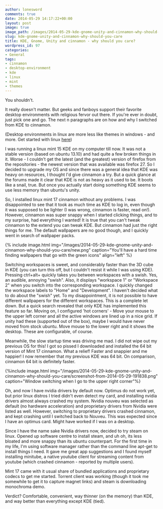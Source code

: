 ```yaml
---
author: lonesword
comments: true
date: 2014-05-29 14:17:22+00:00
layout: post
image: true
image_path: /images/2014-05-29-kde-gnome-unity-and-cinnamon-why-should-you-care/screenshot-from-2014-05-29-191838.png
slug: kde-gnome-unity-and-cinnamon-why-should-you-care
title: KDE, Gnome, Unity and cinnamon - why should you care?
wordpress_id: 97
categories:
- General
tags:
- cinnamon
- desktop-environment
- kde
- linux
- mint
- themes
---
```


You shouldn't.

It really doesn't matter. But geeks and fanboys support their favorite desktop environments with religious fervor out there. If you're ever in doubt, just pick one and go. The next n paragraphs are on how and why I switched from KDE to cinnamon.

(Desktop environments in linux are more less like themes in windows - and more. Get started with linux [here](http://www.ubuntu.com/desktop))

I was running a linux mint 15 KDE on my computer till now. It was not a stable version (based on ubuntu 13.10) and had quite a few broken things in it. Worse - I couldn't get the latest (and the greatest) version of firefox from the repositories - the newest version that was available was firefox 27. So I decided to upgrade my OS and since there was a general idea that KDE was heavy on resources, I thought I'd give cinnamon a try. But a quick glance at the forums made it clear that KDE is not as heavy as it used to be. It boots like a snail, true. But once you actually start doing something KDE seems to use less memory than ubuntu's unity.

So, I installed linux mint 17 cinnamon without any problems. I was disappointed to see that it took as much time as KDE to log in, even though it was supposed to be lighter (I was wrong, cinnamon is faster, read on!). However, cinnamon was super snappy when I started clicking things, and to my surprise, had everything I wanted! It is true that you can't tweak cinnamon to the extend you can tweak KDE. But cinnamon had just the right things for me. The default wallpapers are no good though, and I quickly went in search of wallpaper packs.

{% include image.html img="/images/2014-05-29-kde-gnome-unity-and-cinnamon-why-should-you-care/new.png" caption="You'll have a hard time finding wallpapers that go with the green icons" align="left" %}

Switching workspaces is sweet, and considerably faster than the 3D cube in KDE (you can turn this off, but I couldn't resist it while I was using KDE). Pressing ctrl+alt+ quickly takes you between workspaces with a swish. Yes, an audible, annoying "swish". Also, it displays "workspace 1" or "Workspace 2" when you switch into the corresponding workspace. I quickly changed the workspace labels to "Home" and "Development". I haven't decided what to do about the "swish" yet. To my disappointment, it is not possible to have different wallpapers for the different workspaces. This is a complete let down. But a quick search revealed that only KDE has implemented this feature so far. Moving on, I configured 'hot corners' - Move your mouse to the upper left corner and all the active windows are lined up in a nice grid. If unity had these (supported out of the box), maybe I would have never moved from stock ubuntu. Move mouse to the lower right and it shows the desktop. These are configurable, of course.

Meanwhile, the slow startup time was driving me mad. I did not wipe out my previous OS for this! I got so pissed I downloaded and installed the 64 bit version of Mint 17 cinnamon. What a relief! Faster and snappier and me happier! I now remember that my previous KDE was 64 bit. On comparison, cinnamon 64 bit is definitely faster.

{%include image.html img="/images/2014-05-29-kde-gnome-unity-and-cinnamon-why-should-you-care/screenshot-from-2014-05-29-191838.png" caption="Window switching when I go to the upper right corner"%}

Oh, and now I have nvidia drivers by default now. Optimus do not work yet, but prior linux distros I tried didn't even detect my card, and installing nvidia drivers almost always crashed my system. Nvidia nouveu was selected as default (no hardware acceleration) and proprietary drivers from Nvidia were listed as well. However, switching to proprietary drivers crashed cinnamon, and kept crashing until I switched back to Nouveu. This was expected since I have an optimus card. Might have worked if I was on a desktop.

Since I have the name sake Nvidia drivers now, decided to try steam on linux. Opened up software centre to install steam, and uh oh, its less bloated and more snappy than its ubuntu counterpart. For the first time in my life, I'm using software manager rather than the command line apt-get to install things I need. It gave me great app suggestions and I found myself installing minitube, a native youtube client for streaming content from youtube (which crashed cinnamon - reported by multiple users).

Mint 17 came with it usual share of bundled applications and proprietary codecs to get me started. Torrent client was working (though it took me somewhile to get it to capture magnet links) and steam is downloading monochroma demo.

Verdict? Comfortable, convenient, way thinner (on the memory) than KDE, and way better than everything except KDE (tied).
